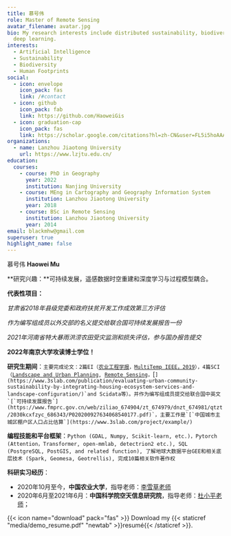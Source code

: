 ```yaml
---
title: 慕号伟
role: Master of Remote Sensing
avatar_filename: avatar.jpg
bio: My research interests include distributed sustainability, biodiversity and
  deep learning.
interests:
  - Artificial Intelligence
  - Sustainability
  - Biodiversity
  - Human Footprints
social:
  - icon: envelope
    icon_pack: fas
    link: /#contact
  - icon: github
    icon_pack: fab
    link: https://github.com/HaoweiGis
  - icon: graduation-cap
    icon_pack: fas
    link: https://scholar.google.com/citations?hl=zh-CN&user=FL5i5hoAAAAJ
organizations:
  - name: Lanzhou Jiaotong University
    url: https://www.lzjtu.edu.cn/
education:
  courses:
    - course: PhD in Geography
      year: 2022
      institution: Nanjing University
    - course: MEng in Cartography and Geography Information System
      institution: Lanzhou Jiaotong University
      year: 2018
    - course: BSc in Remote Sensing
      institution: Lanzhou Jiaotong University
      year: 2014
email: blackmhw@gmail.com
superuser: true
highlight_name: false
---
```

慕号伟              **Haowei Mu**

**研究兴趣：**可持续发展，遥感数据时空重建和深度学习与过程模型耦合。

**代表性项目：**

*甘肃省2018年县级党委和政府扶贫开发工作成效第三方评估*

*作为编写组成员以外交部的名义提交给联合国可持续发展报告一份*

*2021年河南省特大暴雨洪涝农田受灾监测和损失评估，参与国办报告提交*

 **2022年南京大学攻读博士学位！**

**研究生期间**：`主要完成论文：2篇EI（`[`农业工程学报`](https://www.3slab.com/publication/%E5%9F%BA%E4%BA%8E%E5%8D%B7%E7%A7%AF%E7%A5%9E%E7%BB%8F%E7%BD%91%E7%BB%9C%E7%9A%84%E4%B8%AD%E5%9B%BD%E5%8C%97%E6%96%B9%E5%86%AC%E5%B0%8F%E9%BA%A6%E9%81%A5%E6%84%9F%E4%BC%B0%E4%BA%A7/)`，`[`MultiTemp IEEE，2019`](https://www.3slab.com/publication/winter-wheat-yield-estimation-from-multitemporal-remote-sensing-images-based-on-convolutional-neural-networks/)`），4篇SCI（`[`Landscape and Urban Planning`](https://www.sciencedirect.com/science/article/abs/pii/S0169204621002681)`, `[`Remote Sensing`](https://www.mdpi.com/2072-4292/13/9/1849)`，`[``](https://www.3slab.com/publication/evaluating-urban-community-sustainability-by-integrating-housing-ecosystem-services-and-landscape-configuration/)`and Scidata等）。并作为编写组成员提交给联合国中英文`[`可持续发展报告`](https://www.fmprc.gov.cn/web/ziliao_674904/zt_674979/dnzt_674981/qtzt/2030kcxfzyc_686343/P020200927634068540177.pdf)`，主要工作是`[`中国城市主城区棚户区人口占比估算`](https://www.3slab.com/project/example/)``

**编程技能和平台框架**：`Python (GDAL, Numpy, Scikit-learn, etc.)，Pytorch (Attention，Transformer, open-mmlab, detectrion2 etc.), SQL (PostgreSQL, PostGIS, and related function), 了解地球大数据平台GEE和相关底层技术 (Spark, Geomesa, Geotrellis), 完成10篇相关软件著作权`

**科研实习经历**：

* 2020年10月至今，**中国农业大学**，指导老师：[李雪草老师](https://clst.cau.edu.cn/art/2020/10/29/art_31196_714203.html)
* 2020年6月至2021年6月：**中国科学院空天信息研究院**，指导老师：[杜小平老师](http://www.digitalearthlab.com.cn/kydw/fyjy/201912/t20191208_529634.html)；

{{< icon name="download" pack="fas" >}} Download my {{< staticref "media/demo_resume.pdf" "newtab" >}}resumé{{< /staticref >}}.